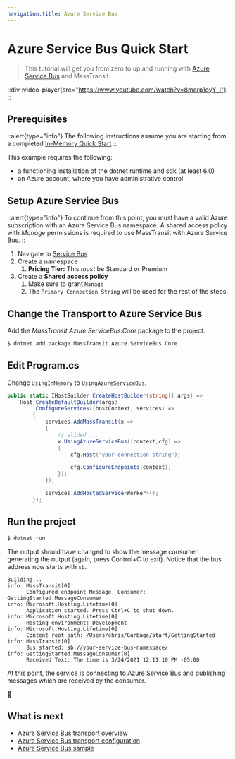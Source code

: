 ```yaml
---
navigation.title: Azure Service Bus
---
```


# Azure Service Bus Quick Start

> This tutorial will get you from zero to up and running with [Azure Service Bus](/documentation/transports/azure-service-bus) and MassTransit. 

::div
  :video-player{src="https://www.youtube.com/watch?v=8marp1oyY_I"}
::

## Prerequisites

::alert{type="info"}
The following instructions assume you are starting from a completed [In-Memory Quick Start](/quick-starts/in-memory)
::

This example requires the following:

- a functioning installation of the dotnet runtime and sdk (at least 6.0)
- an Azure account, where you have administrative control


## Setup Azure Service Bus

::alert{type="info"}
To continue from this point, you must have a valid Azure subscription with an Azure Service Bus namespace. A shared access policy with _Manage_ permissions is required to use MassTransit with Azure Service Bus.
::

1. Navigate to [Service Bus](https://portal.azure.com/#create/Microsoft.ServiceBus)
2. Create a namespace
      1. **Pricing Tier:** This _must_ be Standard or Premium
3. Create a **Shared access policy**
      1. Make sure to grant `Manage`
      2. The `Primary Connection String` will be used for the rest of the steps.

## Change the Transport to Azure Service Bus

Add the _MassTransit.Azure.ServiceBus.Core_ package to the project.

```bash
$ dotnet add package MassTransit.Azure.ServiceBus.Core
```

## Edit Program.cs

Change `UsingInMemory` to `UsingAzureServiceBus`.

```csharp 
public static IHostBuilder CreateHostBuilder(string[] args) =>
    Host.CreateDefaultBuilder(args)
        .ConfigureServices((hostContext, services) =>
        {
            services.AddMassTransit(x =>
            {
                // elided ...
                x.UsingAzureServiceBus((context,cfg) =>
                {
                    cfg.Host("your connection string");

                    cfg.ConfigureEndpoints(context);
                });
            });

            services.AddHostedService<Worker>();
        });
```

## Run the project

```bash
$ dotnet run
```

The output should have changed to show the message consumer generating the output (again, press Control+C to exit). Notice that the bus address now starts with `sb`.

``` {11}
Building...
info: MassTransit[0]
      Configured endpoint Message, Consumer: GettingStarted.MessageConsumer
info: Microsoft.Hosting.Lifetime[0]
      Application started. Press Ctrl+C to shut down.
info: Microsoft.Hosting.Lifetime[0]
      Hosting environment: Development
info: Microsoft.Hosting.Lifetime[0]
      Content root path: /Users/chris/Garbage/start/GettingStarted
info: MassTransit[0]
      Bus started: sb://your-service-bus-namespace/
info: GettingStarted.MessageConsumer[0]
      Received Text: The time is 3/24/2021 12:11:10 PM -05:00
```

At this point, the service is connecting to Azure Service Bus and publishing messages which are received by the consumer.

:tada:

## What is next

- [Azure Service Bus transport overview](/documentation/transports/azure-service-bus)
- [Azure Service Bus transport configuration](/documentation/configuration/transports/azure-service-bus)
- [Azure Service Bus sample](https://github.com/MassTransit/Sample-AzureServiceBus)

